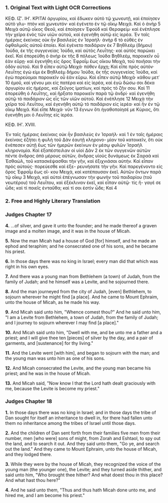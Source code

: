 ### 1. Original Text with Light OCR Corrections

ΚΕΦ. ΙΖʹ. ΙΗʹ. ΚΡΙΤΑΙ
ἀργυρίου, καὶ ἔδωκεν αὐτὸ τῷ χωνευτῇ, καὶ ἐποίησεν αὐτὸ γλυ-
πτὸν καὶ χωνευτόν· καὶ ἐγένετο ἐν τῷ οἴκῳ Μειχά. Καὶ ὁ ἀνὴρ 5
Μειχὰ αὐτῷ οἶκος Θεοῦ, καὶ ἐποίησεν Ἐφούδ καὶ Θεραφείμ· καὶ
ἐνέπλησε τὴν χεῖρα ἑνὸς τῶν υἱῶν αὐτοῦ, καὶ ἐγενήθη αὐτῷ εἰς
ἱερέα. Ἐν ταῖς ἡμέραις ἐκείναις οὐκ ἦν βασιλεὺς ἐν Ἰσραήλ· ἀνὴρ 6
τὸ εὐθὲς ἐν ὀφθαλμοῖς αὐτοῦ ἐποίει. Καὶ ἐγένετο παιδάριον ἐκ 7
Βηθλεὲμ (δήμου) Ἰούδα, ἐκ τῆς συγγενείας Ἰούδα, καὶ αὐτὸς
Λευΐτης· καὶ αὐτὸς παρώκει ἐκεῖ. Καὶ ἐπορεύθη ὁ ἀνὴρ ἐκ τῆς 8
πόλεως Ἰούδα Βηθλεὲμ, παροικεῖν οὗ ἐὰν εὕρῃ· καὶ ἐγενήθη εἰς
ὄρος Ἐφραΐμ ἕως οἴκου Μειχά, τοῦ ποιῆσαι τὴν ὁδὸν αὐτοῦ. Καὶ 9
εἶπεν αὐτῷ Μειχά· πόθεν ἔρχῃ; Καὶ εἶπε πρὸς αὐτόν· Λευΐτης
ἐγώ εἰμι ἐκ Βηθλεὲμ δήμου Ἰούδα, ἐκ τῆς συγγενείας Ἰούδα, καὶ ἐγὼ
πορεύομαι παροικεῖν οὗ ἐὰν εὕρω. Καὶ εἶπεν αὐτῷ Μειχά· κάθου μετ᾽ 10
ἐμοῦ, καὶ γένου μοι εἰς πατέρα καὶ εἰς ἱερέα, καὶ ἐγὼ δώσω σοι δέκα
ἀργυρίου εἰς ἡμέρας, καὶ ζεῦγος ἱματίων, καὶ πρὸς τὸ ζῆν σου. Καὶ 11
ἐπορεύθη ὁ Λευΐτης, καὶ ἤρξατο παροικεῖν παρὰ τῷ ἀνδρί· καὶ
ἐγενήθη αὐτῷ τὸ παιδάριον ὡς εἷς τῶν υἱῶν αὐτοῦ. Καὶ ἐνέπλησε 12
Μειχὰ τὴν χεῖρα τοῦ Λευΐτου, καὶ ἐγενήθη αὐτῷ τὸ παιδάριον
εἰς ἱερέα· καὶ ἦν ἐν τῷ οἴκῳ Μειχά. Καὶ εἶπε Μειχά· νῦν 13
ἔγνων ὅτι ἠγαθοποίησέ με Κύριος, ὅτι ἐγενήθη μοι ὁ Λευΐτης
εἰς ἱερέα.

ΚΕΦ. ΙΗʹ. XVIII.

Ἐν ταῖς ἡμέραις ἐκείναις οὐκ ἦν βασιλεὺς ἐν Ἰσραήλ· καὶ 1
ἐν ταῖς ἡμέραις ἐκείναις ἐζήτει ἡ φυλὴ τοῦ Δὰν ἑαυτῇ κληρονο-
μίαν τοῦ κατοικεῖν, ὅτι οὐκ ἐνέπεσεν αὐτῇ ἕως τῶν ἡμερῶν ἐκείνων
ἐν μέσῳ φυλῶν Ἰσραὴλ κληρονομία. Καὶ ἐξαπέστειλαν οἱ υἱοὶ Δὰν 2
ἐκ τῶν συγγενῶν αὐτῶν πέντε ἄνδρας ἀπὸ μέρους αὐτῶν, ἄνδρας
υἱοὺς δυνάμεως ἐκ Σαραὰ καὶ Ἐσθαὼλ, τοῦ κατασκέψασθαι τὴν γῆν,
καὶ ἐξιχνιάσαι αὐτήν. Καὶ εἶπαν πρὸς αὐτούς· πορεύεσθε καὶ ἐξε-
ρευνήσατε τὴν γῆν. Καὶ παρεγένοντο εἰς ὄρος Ἐφραΐμ ἕως οἴ-
κου Μειχά, καὶ κατέπαυσαν ἐκεῖ. Αὐτῶν ὄντων παρὰ τῷ οἴκῳ 3
Μειχά, καὶ αὐτοὶ ἐπέγνωσαν τὴν φωνὴν τοῦ παιδαρίου (τοῦ νεωτέρου)
τοῦ Λευΐτου, καὶ ἐξέκλιναν ἐκεῖ, καὶ εἶπαν αὐτῷ· τίς ἤ-
γαγέ σε ὧδε; καὶ τί ποιεῖς ἐνταῦθα; καὶ τί σοι ἐστὶν ὧδε; Καὶ 4

### 2. Free and Highly Literary Translation

### Judges Chapter 17

**4.** ...of silver, and gave it unto the founder; and he made thereof a graven image and a molten image, and it was in the house of Micah.

**5.** Now the man Micah had a house of God [for] himself, and he made an ephod and teraphim; and he consecrated one of his sons, and he became his priest.

**6.** In those days there was no king in Israel; every man did that which was right in his own eyes.

**7.** And there was a young man from Bethlehem (a town) of Judah, from the family of Judah; and he himself was a Levite, and he sojourned there.

**8.** And the man journeyed from the city of Judah, [even] Bethlehem, to sojourn wherever he might find [a place]. And he came to Mount Ephraim, unto the house of Micah, as he made his way.

**9.** And Micah said unto him, "Whence comest thou?" And he said unto him, "I am a Levite from Bethlehem, a town of Judah, from the family of Judah; and I journey to sojourn wherever I may find [a place]."

**10.** And Micah said unto him, "Dwell with me, and be unto me a father and a priest; and I will give thee ten [pieces] of silver by the day, and a pair of garments, and [sustenance] for thy living."

**11.** And the Levite went [with him], and began to sojourn with the man; and the young man was unto him as one of his sons.

**12.** And Micah consecrated the Levite, and the young man became his priest; and he was in the house of Micah.

**13.** And Micah said, "Now know I that the Lord hath dealt graciously with me, because the Levite is become my priest."

### Judges Chapter 18

**1.** In those days there was no king in Israel; and in those days the tribe of Dan sought for itself an inheritance to dwell in, for there had fallen unto them no inheritance among the tribes of Israel until those days.

**2.** And the children of Dan sent forth from their families five men from their number, men [who were] sons of might, from Zorah and Eshtaol, to spy out the land, and to search it out. And they said unto them, "Go ye, and search out the land." And they came to Mount Ephraim, unto the house of Micah, and they lodged there.

**3.** While they were by the house of Micah, they recognized the voice of the young man (the younger one), the Levite; and they turned aside thither, and said unto him, "Who brought thee hither? And what doest thou in this place? And what hast thou here?"

**4.** And he said unto them, "Thus and thus hath Micah done unto me, and hired me, and I am become his priest."